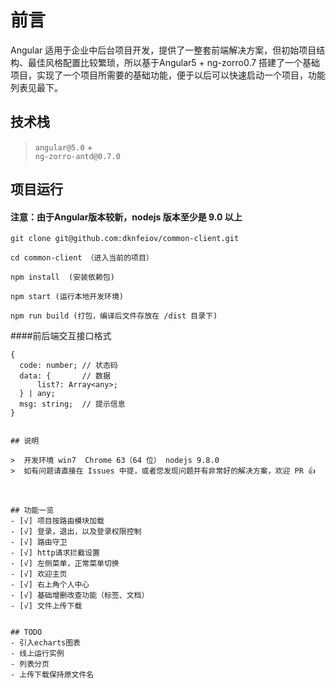 # 前言

Angular 适用于企业中后台项目开发，提供了一整套前端解决方案，但初始项目结构、最佳风格配置比较繁琐，所以基于Angular5 + ng-zorro0.7 搭建了一个基础项目，实现了一个项目所需要的基础功能，便于以后可以快速启动一个项目，功能列表见最下。


## 技术栈

> `angular@5.0` +  
> `ng-zorro-antd@0.7.0`



## 项目运行

#### 注意：由于Angular版本较新，nodejs 版本至少是 9.0 以上

```
git clone git@github.com:dknfeiov/common-client.git

cd common-client （进入当前的项目）

npm install  (安装依赖包)

npm start (运行本地开发环境)

npm run build (打包，编译后文件存放在 /dist 目录下)

```

####前后端交互接口格式
```
{
  code: number; // 状态码
  data: {       // 数据
      list?: Array<any>;
  } | any;
  msg: string;  // 提示信息
}


## 说明

>  开发环境 win7  Chrome 63（64 位） nodejs 9.8.0
>  如有问题请直接在 Issues 中提，或者您发现问题并有非常好的解决方案，欢迎 PR 👍



## 功能一览
- [√] 项目按路由模块加载
- [√] 登录，退出，以及登录权限控制
- [√] 路由守卫
- [√] http请求拦截设置
- [√] 左侧菜单，正常菜单切换
- [√] 欢迎主页
- [√] 右上角个人中心
- [√] 基础增删改查功能（标签、文档）
- [√] 文件上传下载


## TODO
- 引入echarts图表
- 线上运行实例
- 列表分页
- 上传下载保持原文件名
